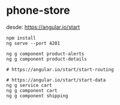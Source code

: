 # phone-store
desde: https://angular.io/start

```
npm install
ng serve --port 4201

ng g component product-alerts
ng g component product-details

# https://angular.io/start/start-routing

# https://angular.io/start/start-data
ng g service cart
ng g component cart
ng g component shipping
```
